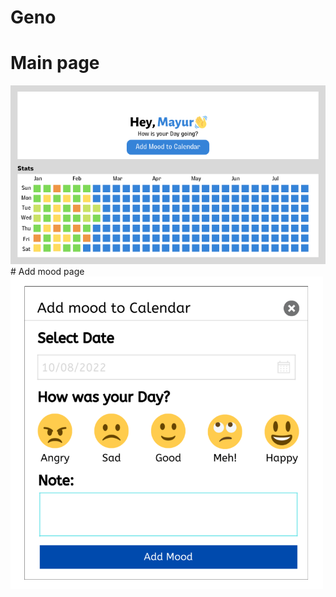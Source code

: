# Geno
# Main page
<img src="Designs/Mood_tracker_design.png" alt="initial-design"  />
# Add mood page
<img src="Designs/add_mood.png" alt="initial-design" height=500px width=500px />
